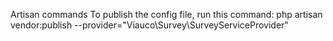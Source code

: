 Artisan commands
To publish the config file, run this command:
php artisan vendor:publish --provider="Viauco\Survey\SurveyServiceProvider"
